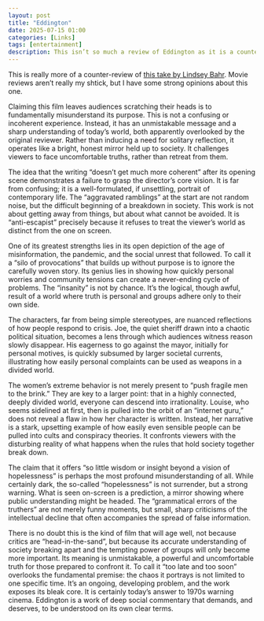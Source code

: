 ```yaml
---
layout: post
title: "Eddington"
date: 2025-07-15 01:00
categories: [Links]
tags: [entertainment]
description: This isn’t so much a review of Eddington as it is a counter-review of the linked piece by Lindsey Bahr. Movie reviews aren’t really my shtick, but I have some strong opinions about Eddington.
---
```


This is really more of a counter-review of [this take by Lindsey Bahr](https://apnews.com/article/movie-review-eddington-aa0b3acd3a53a6d7af435ffd29ca6f12). Movie reviews aren’t really my shtick, but I have some strong opinions about this one.

Claiming this film leaves audiences scratching their heads is to fundamentally misunderstand its purpose. This is not a confusing or incoherent experience. Instead, it has an unmistakable message and a sharp understanding of today’s world, both apparently overlooked by the original reviewer. Rather than inducing a need for solitary reflection, it operates like a bright, honest mirror held up to society. It challenges viewers to face uncomfortable truths, rather than retreat from them.

The idea that the writing “doesn’t get much more coherent” after its opening scene demonstrates a failure to grasp the director’s core vision. It is far from confusing; it is a well-formulated, if unsettling, portrait of contemporary life. The “aggravated ramblings” at the start are not random noise, but the difficult beginning of a breakdown in society. This work is not about getting away from things, but about what cannot be avoided. It is “anti-escapist” precisely because it refuses to treat the viewer’s world as distinct from the one on screen.

One of its greatest strengths lies in its open depiction of the age of misinformation, the pandemic, and the social unrest that followed. To call it a “silo of provocations” that builds up without purpose is to ignore the carefully woven story. Its genius lies in showing how quickly personal worries and community tensions can create a never-ending cycle of problems. The “insanity” is not by chance. It’s the logical, though awful, result of a world where truth is personal and groups adhere only to their own side.

The characters, far from being simple stereotypes, are nuanced reflections of how people respond to crisis. Joe, the quiet sheriff drawn into a chaotic political situation, becomes a lens through which audiences witness reason slowly disappear. His eagerness to go against the mayor, initially for personal motives, is quickly subsumed by larger societal currents, illustrating how easily personal complaints can be used as weapons in a divided world.

The women’s extreme behavior is not merely present to “push fragile men to the brink.” They are key to a larger point: that in a highly connected, deeply divided world, everyone can descend into irrationality. Louise, who seems sidelined at first, then is pulled into the orbit of an “internet guru,” does not reveal a flaw in how her character is written. Instead, her narrative is a stark, upsetting example of how easily even sensible people can be pulled into cults and conspiracy theories. It confronts viewers with the disturbing reality of what happens when the rules that hold society together break down.

The claim that it offers “so little wisdom or insight beyond a vision of hopelessness” is perhaps the most profound misunderstanding of all. While certainly dark, the so-called “hopelessness” is not surrender, but a strong warning. What is seen on-screen is a prediction, a mirror showing where public understanding might be headed. The “grammatical errors of the truthers” are not merely funny moments, but small, sharp criticisms of the intellectual decline that often accompanies the spread of false information.

There is no doubt this is the kind of film that will age well, not because critics are “head-in-the-sand”, but because its accurate understanding of society breaking apart and the tempting power of groups will only become more important. Its meaning is unmistakable, a powerful and uncomfortable truth for those prepared to confront it. To call it “too late and too soon” overlooks the fundamental premise: the chaos it portrays is not limited to one specific time. It’s an ongoing, developing problem, and the work exposes its bleak core. It is certainly today’s answer to 1970s warning cinema. Eddington is a work of deep social commentary that demands, and deserves, to be understood on its own clear terms.